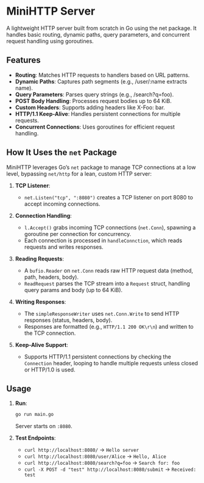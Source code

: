 # MiniHTTP Server

A lightweight HTTP server built from scratch in Go using the net package. It handles basic routing, dynamic paths, query parameters, and concurrent request handling using goroutines.

## Features

- **Routing**: Matches HTTP requests to handlers based on URL patterns.
- **Dynamic Paths**: Captures path segments (e.g., /user/:name extracts name).
- **Query Parameters**: Parses query strings (e.g., /search?q=foo).
- **POST Body Handling**: Processes request bodies up to 64 KiB.
- **Custom Headers**: Supports adding headers like X-Foo: bar.
- **HTTP/1.1 Keep-Alive**: Handles persistent connections for multiple requests.
- **Concurrent Connections**: Uses goroutines for efficient request handling.

## How It Uses the `net` Package

MiniHTTP leverages Go’s `net` package to manage TCP connections at a low level, bypassing `net/http` for a lean, custom HTTP server:

1. **TCP Listener**:
   - `net.Listen("tcp", ":8080")` creates a TCP listener on port 8080 to accept incoming connections.

2. **Connection Handling**:
   - `l.Accept()` grabs incoming TCP connections (`net.Conn`), spawning a goroutine per connection for concurrency.
   - Each connection is processed in `handleConnction`, which reads requests and writes responses.

3. **Reading Requests**:
   - A `bufio.Reader` on `net.Conn` reads raw HTTP request data (method, path, headers, body).
   - `ReadRequest` parses the TCP stream into a `Request` struct, handling query params and body (up to 64 KiB).

4. **Writing Responses**:
   - The `simpleResponseWriter` uses `net.Conn.Write` to send HTTP responses (status, headers, body).
   - Responses are formatted  (e.g., `HTTP/1.1 200 OK\r\n`) and written to the TCP connection.

5. **Keep-Alive Support**:
   - Supports HTTP/1.1 persistent connections by checking the `Connection` header, looping to handle multiple requests unless closed or HTTP/1.0 is used.

## Usage

1. **Run**:

   ```bash
   go run main.go
   ```

   Server starts on `:8080`.

2. **Test Endpoints**:
   - `curl http://localhost:8080/` → `Hello server`
   - `curl http://localhost:8080/user/Alice` → `Hello, Alice`
   - `curl http://localhost:8080/search?q=foo` → `Search for: foo`
   - `curl -X POST -d "test" http://localhost:8080/submit` → `Received: test`

